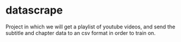 # datascrape

Project in which we will get a playlist of youtube videos, and send the subtitle and chapter data to an csv format in order to train on. 
